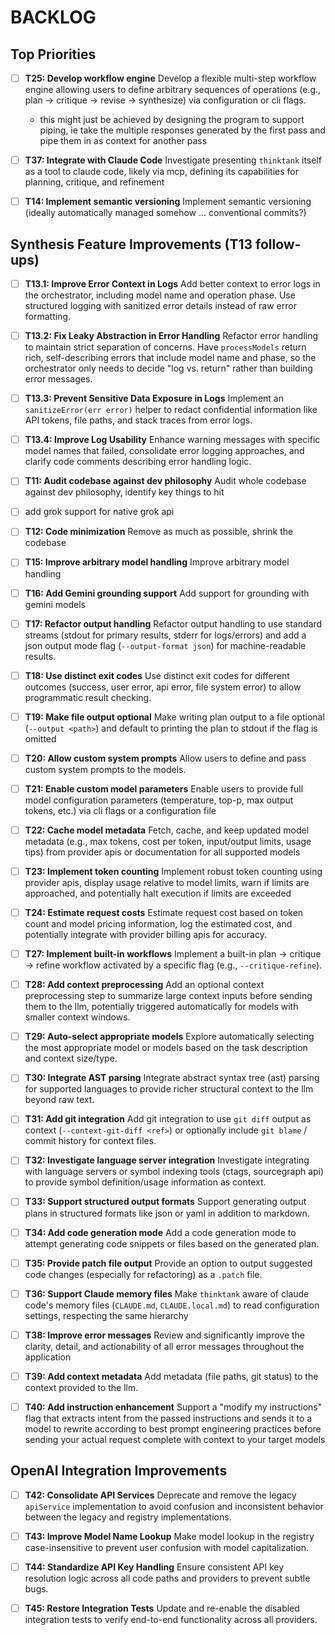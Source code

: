 # BACKLOG

## Top Priorities

- [ ] **T25: Develop workflow engine**
  Develop a flexible multi-step workflow engine allowing users to define arbitrary sequences of operations (e.g., plan -> critique -> revise -> synthesize) via configuration or cli flags.
  * this might just be achieved by designing the program to support piping, ie take the multiple responses generated by the first pass and pipe them in as context for another pass

- [ ] **T37: Integrate with Claude Code**
  Investigate presenting `thinktank` itself as a tool to claude code, likely via mcp, defining its capabilities for planning, critique, and refinement

- [ ] **T14: Implement semantic versioning**
  Implement semantic versioning (ideally automatically managed somehow ... conventional commits?)

## Synthesis Feature Improvements (T13 follow-ups)

- [ ] **T13.1: Improve Error Context in Logs**
  Add better context to error logs in the orchestrator, including model name and operation phase. Use structured logging with sanitized error details instead of raw error formatting.

- [ ] **T13.2: Fix Leaky Abstraction in Error Handling**
  Refactor error handling to maintain strict separation of concerns. Have `processModels` return rich, self-describing errors that include model name and phase, so the orchestrator only needs to decide "log vs. return" rather than building error messages.

- [ ] **T13.3: Prevent Sensitive Data Exposure in Logs**
  Implement an `sanitizeError(err error)` helper to redact confidential information like API tokens, file paths, and stack traces from error logs.

- [ ] **T13.4: Improve Log Usability**
  Enhance warning messages with specific model names that failed, consolidate error logging approaches, and clarify code comments describing error handling logic.

- [ ] **T11: Audit codebase against dev philosophy**
  Audit whole codebase against dev philosophy, identify key things to hit

- [ ] add grok support for native grok api

- [ ] **T12: Code minimization**
  Remove as much as possible, shrink the codebase

- [ ] **T15: Improve arbitrary model handling**
  Improve arbitrary model handling

- [ ] **T16: Add Gemini grounding support**
  Add support for grounding with gemini models

- [ ] **T17: Refactor output handling**
  Refactor output handling to use standard streams (stdout for primary results, stderr for logs/errors) and add a json output mode flag (`--output-format json`) for machine-readable results.

- [ ] **T18: Use distinct exit codes**
  Use distinct exit codes for different outcomes (success, user error, api error, file system error) to allow programmatic result checking.

- [ ] **T19: Make file output optional**
  Make writing plan output to a file optional (`--output <path>`) and default to printing the plan to stdout if the flag is omitted

- [ ] **T20: Allow custom system prompts**
  Allow users to define and pass custom system prompts to the models.

- [ ] **T21: Enable custom model parameters**
  Enable users to provide full model configuration parameters (temperature, top-p, max output tokens, etc.) via cli flags or a configuration file

- [ ] **T22: Cache model metadata**
  Fetch, cache, and keep updated model metadata (e.g., max tokens, cost per token, input/output limits, usage tips) from provider apis or documentation for all supported models

- [ ] **T23: Implement token counting**
  Implement robust token counting using provider apis, display usage relative to model limits, warn if limits are approached, and potentially halt execution if limits are exceeded

- [ ] **T24: Estimate request costs**
  Estimate request cost based on token count and model pricing information, log the estimated cost, and potentially integrate with provider billing apis for accuracy.

- [ ] **T27: Implement built-in workflows**
  Implement a built-in plan -> critique -> refine workflow activated by a specific flag (e.g., `--critique-refine`).

- [ ] **T28: Add context preprocessing**
  Add an optional context preprocessing step to summarize large context inputs before sending them to the llm, potentially triggered automatically for models with smaller context windows.

- [ ] **T29: Auto-select appropriate models**
  Explore automatically selecting the most appropriate model or models based on the task description and context size/type.

- [ ] **T30: Integrate AST parsing**
  Integrate abstract syntax tree (ast) parsing for supported languages to provide richer structural context to the llm beyond raw text.

- [ ] **T31: Add git integration**
  Add git integration to use `git diff` output as context (`--context-git-diff <ref>`) or optionally include `git blame` / commit history for context files.

- [ ] **T32: Investigate language server integration**
  Investigate integrating with language servers or symbol indexing tools (ctags, sourcegraph api) to provide symbol definition/usage information as context.

- [ ] **T33: Support structured output formats**
  Support generating output plans in structured formats like json or yaml in addition to markdown.

- [ ] **T34: Add code generation mode**
  Add a code generation mode to attempt generating code snippets or files based on the generated plan.

- [ ] **T35: Provide patch file output**
  Provide an option to output suggested code changes (especially for refactoring) as a `.patch` file.

- [ ] **T36: Support Claude memory files**
  Make `thinktank` aware of claude code's memory files (`CLAUDE.md`, `CLAUDE.local.md`) to read configuration settings, respecting the same hierarchy

- [ ] **T38: Improve error messages**
  Review and significantly improve the clarity, detail, and actionability of all error messages throughout the application

- [ ] **T39: Add context metadata**
  Add metadata (file paths, git status) to the context provided to the llm.

- [ ] **T40: Add instruction enhancement**
  Support a "modify my instructions" flag that extracts intent from the passed instructions and sends it to a model to rewrite according to best prompt engineering practices before sending your actual request complete with context to your target models
## OpenAI Integration Improvements

- [ ] **T42: Consolidate API Services**
  Deprecate and remove the legacy `apiService` implementation to avoid confusion and inconsistent behavior between the legacy and registry implementations.

- [ ] **T43: Improve Model Name Lookup**
  Make model lookup in the registry case-insensitive to prevent user confusion with model capitalization.

- [ ] **T44: Standardize API Key Handling**
  Ensure consistent API key resolution logic across all code paths and providers to prevent subtle bugs.

- [ ] **T45: Restore Integration Tests**
  Update and re-enable the disabled integration tests to verify end-to-end functionality across all providers.
